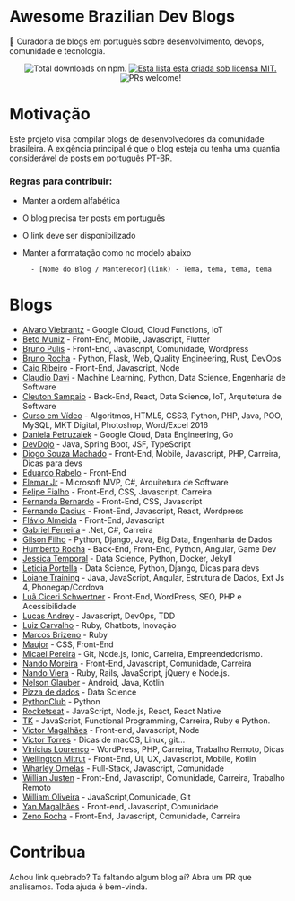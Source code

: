 # Awesome Brazilian Dev Blogs


:metal: Curadoria de blogs em português sobre desenvolvimento, devops, comunidade e tecnologia.

<p align="center">
<img src="https://cdn.rawgit.com/sindresorhus/awesome/d7305f38d29fed78fa85652e3a63e154dd8e8829/media/badge.svg" alt="Total downloads on npm." />

<a href="https://github.com/Wmitrut/awesome-brazilian-devblogs/blob/master/LICENSE">
    <img src="https://img.shields.io/badge/license-MIT-blue.svg" alt="Esta lista está criada sob licensa MIT." />
  </a>

<img src="https://img.shields.io/badge/PRs-welcome-brightgreen.svg" alt="PRs welcome!" />
</p>


# Motivação

Este projeto visa compilar blogs de desenvolvedores da comunidade brasileira. A exigência principal é que o blog esteja ou tenha uma quantia considerável de posts em português PT-BR.

### Regras para contribuir:

- Manter a ordem alfabética
- O blog precisa ter posts em português
- O link deve ser disponibilizado
- Manter a formatação como no modelo abaixo

        - [Nome do Blog / Mantenedor](link) - Tema, tema, tema, tema



# Blogs
- [Alvaro Viebrantz](https://aviebrantz.com.br/) - Google Cloud, Cloud Functions, IoT
- [Beto Muniz](https://betomuniz.com/) - Front-End, Mobile, Javascript, Flutter
- [Bruno Pulis](http://brunopulis.com/) - Front-End, Javascript, Comunidade, Wordpress
- [Bruno Rocha](http://brunorocha.org) - Python, Flask, Web, Quality Engineering, Rust, DevOps
- [Caio Ribeiro](https://udgwebdev.com/) - Front-End, Javascript, Node
- [Claudio Davi](https://claudiodavi.com/) - Machine Learning, Python, Data Science, Engenharia de Software
- [Cleuton Sampaio](http://www.obomprogramador.com/) - Back-End, React, Data Science, IoT, Arquitetura de Software
- [Curso em Vídeo](https://www.cursoemvideo.com/course/) - Algoritmos, HTML5, CSS3, Python, PHP, Java, POO, MySQL, MKT Digital, Photoshop, Word/Excel 2016
- [Daniela Petruzalek](https://medium.com/@danielapetruzalek) - Google Cloud, Data Engineering, Go
- [DevDojo](http://devdojo.academy) - Java, Spring Boot, JSF, TypeScript 
- [Diogo Souza Machado](https://www.diogomachado.com) - Front-End, Mobile, Javascript, PHP, Carreira, Dicas para devs
- [Eduardo Rabelo](https://medium.com/@oieduardorabelo) - Front-End
- [Elemar Jr](http://www.elemarjr.com/pt/blog/) - Microsoft MVP, C#, Arquitetura de Software
- [Felipe Fialho](https://www.felipefialho.com/blog/) - Front-End, CSS, Javascript, Carreira
- [Fernanda Bernardo](https://fernandabernardo.com.br) - Front-End, CSS, Javascript
- [Fernando Daciuk](https://blog.da2k.com.br/) - Front-End, Javascript, React, Wordpress
- [Flávio Almeida](http://cangaceirojavascript.com.br/) - Front-End, Javascript
- [Gabriel Ferreira](http://gabsferreira.com/) - .Net, C#, Carreira
- [Gilson Filho](http://gilsondev.in) - Python, Django, Java, Big Data, Engenharia de Dados
- [Humberto Rocha](https://humberto.io/) - Back-End, Front-End, Python, Angular, Game Dev
- [Jessica Temporal](https://jtemporal.com/) - Data Science, Python, Docker, Jekyll
- [Leticia Portella](https://leportella.com/) - Data Science, Python, Django, Dicas para devs
- [Loiane Training](https://loiane.training/cursos) - Java, JavaScript, Angular, Estrutura de Dados, Ext Js 4, Phonegap/Cordova
- [Luã Ciceri Schwertner](https://www.lciceris.com.br) - Front-End, WordPress, SEO, PHP e Acessibilidade
- [Lucas Andrey](http://andreybleme.com/) - Javascript, DevOps, TDD
- [Luiz Carvalho](https://medium.com/@luizcarvalho) - Ruby, Chatbots, Inovação
- [Marcos Brizeno](https://brizeno.wordpress.com/) - Ruby
- [Maujor](https://www.maujor.com/blog/) - CSS, Front-End
- [Micael Pereira](https://www.micaelpereira.com.br) - Git, Node.js, Ionic, Carreira, Empreendedorismo.
- [Nando Moreira](https://nandomoreira.me/) - Front-End, Javascript, Comunidade, Carreira
- [Nando Viera](https://nandovieira.com.br/) - Ruby, Rails, JavaScript, jQuery e Node.js.
- [Nelson Glauber](http://www.nglauber.com.br) - Android, Java, Kotlin
- [Pizza de dados](https://medium.com/pizzadedados) - Data Science
- [PythonClub](http://pythonclub.com.br/) - Python
- [Rocketseat](https://blog.rocketseat.com.br/) - JavaScript, Node.js, React, React Native
- [TK](http://leandrotk.github.io/tk) - JavaScript, Functional Programming, Carreira, Ruby e Python.
- [Victor Magalhães](https://victormagalhaes.codes/) - Front-end, Javascript, Node
- [Victor Torres](https://victortorres.net.br/) - Dicas de macOS, Linux, git...
- [Vinícius Lourenço](https://blog.vilourenco.com.br) - WordPress, PHP, Carreira, Trabalho Remoto, Dicas
- [Wellington Mitrut](https://blog.wmitrut.com/) - Front-End, UI, UX, Javascript, Mobile, Kotlin
- [Wharley Ornelas](https://wharley.github.io/) - Full-Stack, Javascript, Comunidade
- [Willian Justen](https://willianjusten.com.br/) - Front-End, Javascript, Comunidade, Carreira, Trabalho Remoto
- [William Oliveira](https://woliveiras.com.br/) -  JavaScript,Comunidade, Git
- [Yan Magalhães](http://yanmagalhaes.com.br/) - Front-end, Javascript, Comunidade
- [Zeno Rocha](https://zenorocha.com/articles/) - Front-End, Javascript, Comunidade, Carreira






# Contribua

Achou link quebrado? Ta faltando algum blog aí? Abra um PR que analisamos. Toda ajuda é bem-vinda.
